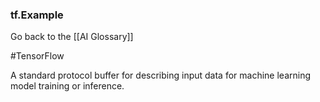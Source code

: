 ### tf.Example

Go back to the [[AI Glossary]]

#TensorFlow

A standard protocol buffer for describing input data for machine learning model training or inference.

